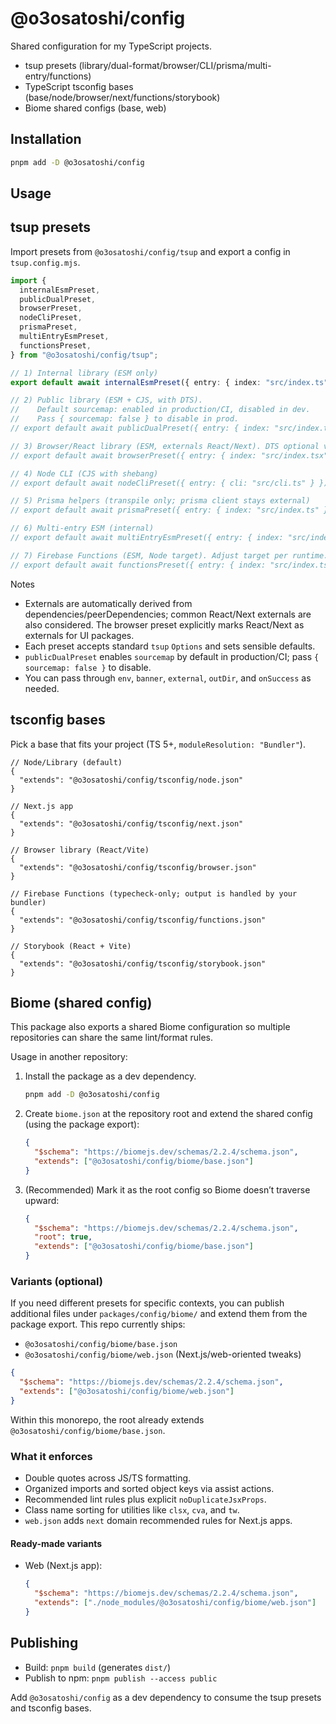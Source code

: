 # @o3osatoshi/config

Shared configuration for my TypeScript projects.

- tsup presets (library/dual-format/browser/CLI/prisma/multi-entry/functions)
- TypeScript tsconfig bases (base/node/browser/next/functions/storybook)
- Biome shared configs (base, web)

## Installation

```sh
pnpm add -D @o3osatoshi/config
```

## Usage

## tsup presets

Import presets from `@o3osatoshi/config/tsup` and export a config in `tsup.config.mjs`.

```ts
import {
  internalEsmPreset,
  publicDualPreset,
  browserPreset,
  nodeCliPreset,
  prismaPreset,
  multiEntryEsmPreset,
  functionsPreset,
} from "@o3osatoshi/config/tsup";

// 1) Internal library (ESM only)
export default await internalEsmPreset({ entry: { index: "src/index.ts" } });

// 2) Public library (ESM + CJS, with DTS).
//    Default sourcemap: enabled in production/CI, disabled in dev.
//    Pass { sourcemap: false } to disable in prod.
// export default await publicDualPreset({ entry: { index: "src/index.ts" } });

// 3) Browser/React library (ESM, externals React/Next). DTS optional via { dts: true }.
// export default await browserPreset({ entry: { index: "src/index.tsx" }, dts: true });

// 4) Node CLI (CJS with shebang)
// export default await nodeCliPreset({ entry: { cli: "src/cli.ts" } });

// 5) Prisma helpers (transpile only; prisma client stays external)
// export default await prismaPreset({ entry: { index: "src/index.ts" } });

// 6) Multi‑entry ESM (internal)
// export default await multiEntryEsmPreset({ entry: { index: "src/index.ts", util: "src/util.ts" } });

// 7) Firebase Functions (ESM, Node target). Adjust target per runtime.
// export default await functionsPreset({ entry: { index: "src/index.ts" } });
```

Notes
- Externals are automatically derived from dependencies/peerDependencies; common React/Next externals are also considered. The browser preset explicitly marks React/Next as externals for UI packages.
- Each preset accepts standard `tsup` `Options` and sets sensible defaults.
- `publicDualPreset` enables `sourcemap` by default in production/CI; pass `{ sourcemap: false }` to disable.
- You can pass through `env`, `banner`, `external`, `outDir`, and `onSuccess` as needed.

## tsconfig bases
Pick a base that fits your project (TS 5+, `moduleResolution: "Bundler"`).

```jsonc
// Node/Library (default)
{
  "extends": "@o3osatoshi/config/tsconfig/node.json"
}
```

```jsonc
// Next.js app
{
  "extends": "@o3osatoshi/config/tsconfig/next.json"
}
```

```jsonc
// Browser library (React/Vite)
{
  "extends": "@o3osatoshi/config/tsconfig/browser.json"
}
```

```jsonc
// Firebase Functions (typecheck‑only; output is handled by your bundler)
{
  "extends": "@o3osatoshi/config/tsconfig/functions.json"
}
```

```jsonc
// Storybook (React + Vite)
{
  "extends": "@o3osatoshi/config/tsconfig/storybook.json"
}
```


## Biome (shared config)

This package also exports a shared Biome configuration so multiple repositories can share the same lint/format rules.

Usage in another repository:

1. Install the package as a dev dependency.

   ```bash
   pnpm add -D @o3osatoshi/config
   ```

2. Create `biome.json` at the repository root and extend the shared config (using the package export):

   ```json
   {
     "$schema": "https://biomejs.dev/schemas/2.2.4/schema.json",
     "extends": ["@o3osatoshi/config/biome/base.json"]
   }
   ```

3. (Recommended) Mark it as the root config so Biome doesn’t traverse upward:

   ```json
   {
     "$schema": "https://biomejs.dev/schemas/2.2.4/schema.json",
     "root": true,
     "extends": ["@o3osatoshi/config/biome/base.json"]
   }
   ```

### Variants (optional)

If you need different presets for specific contexts, you can publish additional files under `packages/config/biome/` and extend them from the package export. This repo currently ships:

- `@o3osatoshi/config/biome/base.json`
- `@o3osatoshi/config/biome/web.json` (Next.js/web-oriented tweaks)

```json
{
  "$schema": "https://biomejs.dev/schemas/2.2.4/schema.json",
  "extends": ["@o3osatoshi/config/biome/web.json"]
}
```

Within this monorepo, the root already extends `@o3osatoshi/config/biome/base.json`.

### What it enforces

- Double quotes across JS/TS formatting.
- Organized imports and sorted object keys via assist actions.
- Recommended lint rules plus explicit `noDuplicateJsxProps`.
- Class name sorting for utilities like `clsx`, `cva`, and `tw`.
- `web.json` adds `next` domain recommended rules for Next.js apps.

#### Ready-made variants

- Web (Next.js app):

  ```json
  {
    "$schema": "https://biomejs.dev/schemas/2.2.4/schema.json",
    "extends": ["./node_modules/@o3osatoshi/config/biome/web.json"]
  }
  ```


## Publishing

- Build: `pnpm build` (generates `dist/`)
- Publish to npm: `pnpm publish --access public`

Add `@o3osatoshi/config` as a dev dependency to consume the tsup presets and tsconfig bases.
